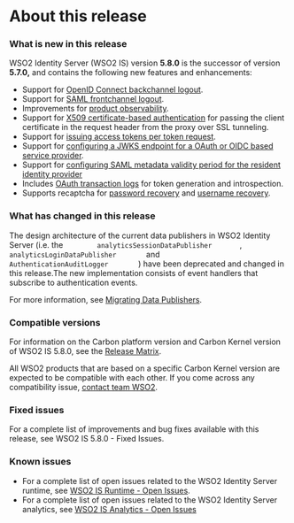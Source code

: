 # About this release

### What is new in this release

WSO2 Identity Server (WSO2 IS) version **5.8.0** is the successor of
version **5.7.0,** and contains the following new features and
enhancements:

-   Support for [OpenID Connect backchannel
    logout](../../using-wso2-identity-server/openid-connect-single-logout).
-   Support for [SAML frontchannel
    logout](../../tutorials/configuring-SAML-2.0-Web-SSO/).
-   Improvements for [product
    observability](../../using-wso2-identity-server/working-with-product-observability).
-   Support for [X509 certificate-based
    authentication](../../connectors/configuring-x509-authenticator-with-ssl-termination)
    for passing the client certificate in the request header from the
    proxy over SSL tunneling.
-   Support for [issuing access tokens per token
    request](../../using-wso2-identity-server/issuing-new-tokens-per-request).
-   Support for [configuring a JWKS endpoint for a OAuth or OIDC based
    service provider](../../using-wso2-identity-server/private-key-jwt-client-authentication-for-oidc).
-   Support for [configuring SAML metadata validity period for the
    resident identity provider](../../using-wso2-identity-server/adding-and-configuring-an-identity-provider/#exporting-saml2-metadata-of-the-resident-idP)
-   Includes [OAuth transaction logs](../../using-wso2-identity-server/oauth-transaction-logs) for
    token generation and introspection.
-   Supports recaptcha for [password recovery](../../using-wso2-identity-server/configuring-reCaptcha-for-password-recovery) and
    [username recovery](../../using-wso2-identity-server/configuring-reCaptcha-for-username-recovery).

### What has changed in this release

The design architecture of the current data publishers in WSO2 Identity
Server (i.e. the `         analyticsSessionDataPublisher        `,
`         analyticsLoginDataPublisher        ` and
`         AuthenticationAuditLogger        ` ) have been deprecated and
changed in this release.The new implementation consists of event
handlers that subscribe to authentication events.

For more information, see [Migrating Data
Publishers](../../using-wso2-identity-server/migrating-data-publishers).

### Compatible versions

For information on the Carbon platform version and Carbon Kernel version
of WSO2 IS 5.8.0, see the [Release
Matrix](https://wso2.com/products/carbon/release-matrix/).

All WSO2 products that are based on a specific Carbon Kernel version are
expected to be compatible with each other. If you come across any
compatibility issue, [contact team WSO2](https://wso2.com/contact/).

### Fixed issues

For a complete list of improvements and bug fixes available with this
release, see WSO2 IS 5.8.0 - Fixed Issues.

### Known issues

-   For a complete list of open issues related to the WSO2 Identity
    Server runtime, see [WSO2 IS Runtime - Open
    Issues](https://github.com/wso2/product-is/issues).
-   For a complete list of open issues related to the WSO2 Identity
    Server analytics, see [WSO2 IS Analytics - Open
    Issues](https://github.com/wso2/analytics-is/issues)
